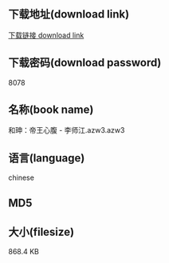 ## 下载地址(download link)
[下载链接 download link](https://tutu365.netlify.app/?s=%E5%92%8C%E7%8F%85%EF%BC%9A%E5%B8%9D%E7%8E%8B%E5%BF%83%E8%85%B9+-+%E6%9D%8E%E5%B8%88%E6%B1%9F.azw3)

## 下载密码(download password)
8078

## 名称(book name)
和珅：帝王心腹 - 李师江.azw3.azw3

## 语言(language)
chinese

## MD5


## 大小(filesize)
868.4 KB
